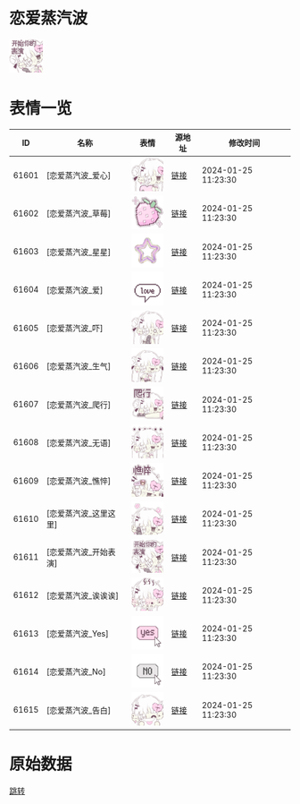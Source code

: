 # 恋爱蒸汽波

<img src="./cover.png" height="60" alt="cover" />

# 表情一览

|ID|名称|表情|源地址|修改时间|
|----|----|----|----|----|
|61601|[恋爱蒸汽波_爱心]|<img src="./pic/061601_%5B恋爱蒸汽波_爱心%5D.png" height="60" alt="爱心"/>|[链接](https://i0.hdslb.com/bfs/garb/4b29e16d0fded7635dcd5a420f04074fbff0a6c2.png)|2024-01-25 11:23:30|
|61602|[恋爱蒸汽波_草莓]|<img src="./pic/061602_%5B恋爱蒸汽波_草莓%5D.png" height="60" alt="草莓"/>|[链接](https://i0.hdslb.com/bfs/garb/4e22d7d9f21c4c8314fd6c2f00515bd49187e3d1.png)|2024-01-25 11:23:30|
|61603|[恋爱蒸汽波_星星]|<img src="./pic/061603_%5B恋爱蒸汽波_星星%5D.png" height="60" alt="星星"/>|[链接](https://i0.hdslb.com/bfs/garb/b73b7eb4704edb29cdf706b83cfae85c340fdca3.png)|2024-01-25 11:23:30|
|61604|[恋爱蒸汽波_爱]|<img src="./pic/061604_%5B恋爱蒸汽波_爱%5D.png" height="60" alt="爱"/>|[链接](https://i0.hdslb.com/bfs/garb/844a16c3b40e1de2b5ff717885e20b4c37cc7e8b.png)|2024-01-25 11:23:30|
|61605|[恋爱蒸汽波_吓]|<img src="./pic/061605_%5B恋爱蒸汽波_吓%5D.png" height="60" alt="吓"/>|[链接](https://i0.hdslb.com/bfs/garb/12027d91ef969ef9af70ca870416a9fd07e14c9e.png)|2024-01-25 11:23:30|
|61606|[恋爱蒸汽波_生气]|<img src="./pic/061606_%5B恋爱蒸汽波_生气%5D.png" height="60" alt="生气"/>|[链接](https://i0.hdslb.com/bfs/garb/9f49ac33388f04eb0a49cc6a961185d831dc6b3c.png)|2024-01-25 11:23:30|
|61607|[恋爱蒸汽波_爬行]|<img src="./pic/061607_%5B恋爱蒸汽波_爬行%5D.png" height="60" alt="爬行"/>|[链接](https://i0.hdslb.com/bfs/garb/6271d3e7f1b1a01e5fe751e170eb7964f96af4b4.png)|2024-01-25 11:23:30|
|61608|[恋爱蒸汽波_无语]|<img src="./pic/061608_%5B恋爱蒸汽波_无语%5D.png" height="60" alt="无语"/>|[链接](https://i0.hdslb.com/bfs/garb/491e46157ab3fbd7b3d1ccc9a2f248c3cd668e7f.png)|2024-01-25 11:23:30|
|61609|[恋爱蒸汽波_憔悴]|<img src="./pic/061609_%5B恋爱蒸汽波_憔悴%5D.png" height="60" alt="憔悴"/>|[链接](https://i0.hdslb.com/bfs/garb/486e5723c5e8022e604c10fe00f836aafc5b4b7e.png)|2024-01-25 11:23:30|
|61610|[恋爱蒸汽波_这里这里]|<img src="./pic/061610_%5B恋爱蒸汽波_这里这里%5D.png" height="60" alt="这里这里"/>|[链接](https://i0.hdslb.com/bfs/garb/a2d82790d03c6bda665d7bc21f9ecea556bdd40e.png)|2024-01-25 11:23:30|
|61611|[恋爱蒸汽波_开始表演]|<img src="./pic/061611_%5B恋爱蒸汽波_开始表演%5D.png" height="60" alt="开始表演"/>|[链接](https://i0.hdslb.com/bfs/garb/3cbeb977ea882e84dae8528e1684505e8a687c17.png)|2024-01-25 11:23:30|
|61612|[恋爱蒸汽波_诶诶诶]|<img src="./pic/061612_%5B恋爱蒸汽波_诶诶诶%5D.png" height="60" alt="诶诶诶"/>|[链接](https://i0.hdslb.com/bfs/garb/833d24aba2507d37a82b84e9585669e3e773160d.png)|2024-01-25 11:23:30|
|61613|[恋爱蒸汽波_Yes]|<img src="./pic/061613_%5B恋爱蒸汽波_Yes%5D.png" height="60" alt="Yes"/>|[链接](https://i0.hdslb.com/bfs/garb/2575dd68e070d4c6b413d1317c0529bbad24db73.png)|2024-01-25 11:23:30|
|61614|[恋爱蒸汽波_No]|<img src="./pic/061614_%5B恋爱蒸汽波_No%5D.png" height="60" alt="No"/>|[链接](https://i0.hdslb.com/bfs/garb/952cee6524200699b30657c5b24386f318ff3d93.png)|2024-01-25 11:23:30|
|61615|[恋爱蒸汽波_告白]|<img src="./pic/061615_%5B恋爱蒸汽波_告白%5D.png" height="60" alt="告白"/>|[链接](https://i0.hdslb.com/bfs/garb/0d5f49f3db6fa830ca407626ed88699ad7c561a3.png)|2024-01-25 11:23:30|

# 原始数据

[跳转](./raw.json)

